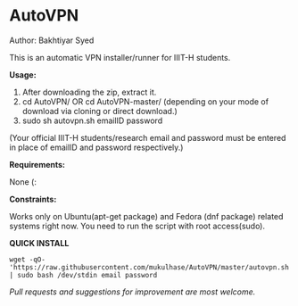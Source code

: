 # AutoVPN
Author: Bakhtiyar Syed

This is an automatic VPN installer/runner for IIIT-H students.


**Usage:**
>
1. After downloading the zip, extract it.
2. cd AutoVPN/ OR cd AutoVPN-master/ (depending on your mode of download via cloning or direct download.)
3. sudo sh autovpn.sh emailID password

(Your official IIIT-H students/research email and password must be entered in place of emailID and password respectively.)

**Requirements:**
>
None (:

**Constraints:**
>
Works only on Ubuntu(apt-get package) and Fedora (dnf package) related systems right now.
You need to run the script with root access(sudo).

**QUICK INSTALL**
```
wget -qO- 'https://raw.githubusercontent.com/mukulhase/AutoVPN/master/autovpn.sh' | sudo bash /dev/stdin email password
```

*Pull requests and suggestions for improvement are most welcome.*



